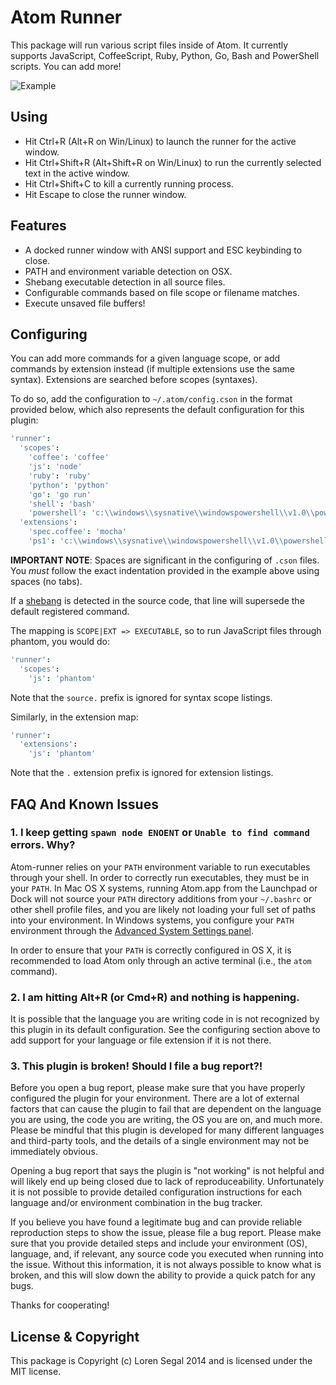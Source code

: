 # Atom Runner

This package will run various script files inside of Atom.
It currently supports JavaScript, CoffeeScript, Ruby, Python, Go, Bash and PowerShell
scripts. You can add more!

![Example](https://raw.githubusercontent.com/lsegal/atom-runner/master/resources/screenshot-1.png)

## Using

* Hit Ctrl+R (Alt+R on Win/Linux) to launch the runner for the active window.
* Hit Ctrl+Shift+R (Alt+Shift+R on Win/Linux) to run the currently selected
  text in the active window.
* Hit Ctrl+Shift+C to kill a currently running process.
* Hit Escape to close the runner window.

## Features

* A docked runner window with ANSI support and ESC keybinding to close.
* PATH and environment variable detection on OSX.
* Shebang executable detection in all source files.
* Configurable commands based on file scope or filename matches.
* Execute unsaved file buffers!

## Configuring

You can add more commands for a given language scope, or add commands by
extension instead (if multiple extensions use the same syntax). Extensions
are searched before scopes (syntaxes).

To do so, add the configuration to `~/.atom/config.cson` in the format provided
below, which also represents the default configuration for this plugin:

```cson
'runner':
  'scopes':
    'coffee': 'coffee'
    'js': 'node'
    'ruby': 'ruby'
    'python': 'python'
    'go': 'go run'
    'shell': 'bash'
    'powershell': 'c:\\windows\\sysnative\\windowspowershell\\v1.0\\powershell.exe -noninteractive -noprofile -c -'
  'extensions':
    'spec.coffee': 'mocha'
    'ps1': 'c:\\windows\\sysnative\\windowspowershell\\v1.0\\powershell.exe –file'
```

**IMPORTANT NOTE**: Spaces are significant in the configuring of `.cson`
files. You *must* follow the exact indentation provided in the example
above using spaces (no tabs).

If a [shebang][sh] is detected in the source code, that line will supersede the
default registered command.

The mapping is `SCOPE|EXT => EXECUTABLE`, so to run JavaScript files through
phantom, you would do:

```cson
'runner':
  'scopes':
    'js': 'phantom'
```

Note that the `source.` prefix is ignored for syntax scope listings.

Similarly, in the extension map:

```cson
'runner':
  'extensions':
    'js': 'phantom'
```

Note that the `.` extension prefix is ignored for extension listings.

## FAQ And Known Issues

### 1. I keep getting `spawn node ENOENT` or `Unable to find command` errors. Why?

Atom-runner relies on your `PATH` environment variable to run executables through your shell.
In order to correctly run executables, they must be in your `PATH`. In Mac OS X systems,
running Atom.app from the Launchpad or Dock will not source your `PATH` directory additions
from your `~/.bashrc` or other shell profile files, and you are likely not loading your
full set of paths into your environment. In Windows systems, you configure your `PATH`
environment through the [Advanced System Settings panel][winconfig].

In order to ensure that your `PATH` is correctly configured in OS X, it is recommended to
load Atom only through an active terminal (i.e., the `atom` command).

### 2. I am hitting Alt+R (or Cmd+R) and nothing is happening.

It is possible that the language you are writing code in is not recognized by this plugin
in its default configuration. See the configuring section above to add support for your
language or file extension if it is not there.

### 3. This plugin is broken! Should I file a bug report?!

Before you open a bug report, please make sure that you have properly configured the
plugin for your environment. There are a lot of external factors that can cause the
plugin to fail that are dependent on the language you are using, the code you are
writing, the OS you are on, and much more. Please be mindful that this plugin is
developed for many different languages and third-party tools, and the details of
a single environment may not be immediately obvious.

Opening a bug report that says the plugin is "not working" is not helpful and will
likely end up being closed due to lack of reproduceability. Unfortunately it is not
possible to provide detailed configuration instructions for each language and/or
environment combination in the bug tracker.

If you believe you have found a legitimate bug and can provide reliable reproduction
steps to show the issue, please file a bug report. Please make sure that you provide
detailed steps and include your environment (OS), language, and, if relevant, any
source code you executed when running into the issue. Without this information,
it is not always possible to know what is broken, and this will slow down the
ability to provide a quick patch for any bugs. 

Thanks for cooperating!

## License & Copyright

This package is Copyright (c) Loren Segal 2014 and is licensed under the MIT
license.

[sh]: https://en.wikipedia.org/wiki/Shebang_(Unix)
[winconfig]: http://www.computerhope.com/issues/ch000549.htm
